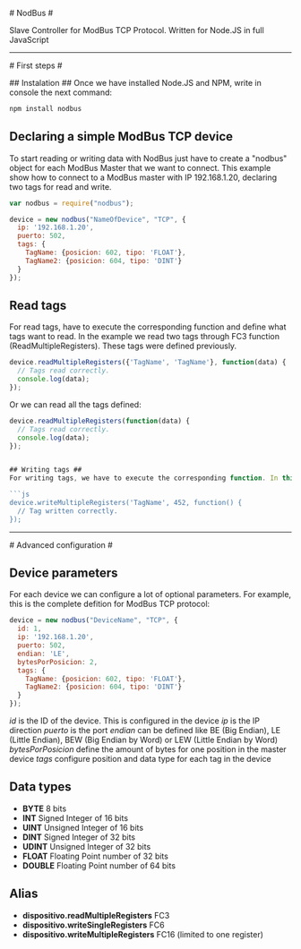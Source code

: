 # NodBus #

Slave Controller for ModBus TCP Protocol. Written for Node.JS in full JavaScript

---------------------


# First steps #

## Instalation ##
Once we have installed Node.JS and NPM, write in console the next command:

```bash
npm install nodbus
```



## Declaring a simple ModBus TCP device ##
To start reading or writing data with NodBus just have to create a "nodbus" object for each ModBus Master that we want to connect. This example show how to connect to a ModBus master with IP 192.168.1.20, declaring two tags for read and write.

```js
var nodbus = require("nodbus");

device = new nodbus("NameOfDevice", "TCP", {
  ip: '192.168.1.20',
  puerto: 502,
  tags: {
    TagName: {posicion: 602, tipo: 'FLOAT'},
    TagName2: {posicion: 604, tipo: 'DINT'}
  }
});
```

## Read tags ##
For read tags, have to execute the corresponding function and define what tags want to read. In the example we read two tags through FC3 function (ReadMultipleRegisters). These tags were defined previously.

```js
device.readMultipleRegisters({'TagName', 'TagName'}, function(data) {
  // Tags read correctly.
  console.log(data);
});
```

Or we can read all the tags defined:
```js
device.readMultipleRegisters(function(data) {
  // Tags read correctly.
  console.log(data);
});


## Writing tags ##
For writing tags, we have to execute the corresponding function. In this example, we use the function FC16 (WriteMultipleRegister) to write 452 in "TagName" tag.

```js
device.writeMultipleRegisters('TagName', 452, function() {
  // Tag written correctly.
});
```

---------------------

# Advanced configuration #

## Device parameters ##
For each device we can configure a lot of optional parameters. For example, this is the complete defition for ModBus TCP protocol:

```js
device = new nodbus("DeviceName", "TCP", {
  id: 1,
  ip: '192.168.1.20',
  puerto: 502,
  endian: 'LE',
  bytesPorPosicion: 2,
  tags: {
    TagName: {posicion: 602, tipo: 'FLOAT'},
    TagName2: {posicion: 604, tipo: 'DINT'}
  }
});
```

*id* is the ID of the device. This is configured in the device 
*ip* is the IP direction 
*puerto* is the port
*endian* can be defined like BE (Big Endian), LE (Little Endian), BEW (Big Endian by Word) or LEW (Little Endian by Word)  
*bytesPorPosicion* define the amount of bytes for one position in the master device
*tags* configure position and data type for each tag in the device

## Data types ##
- **BYTE** 8 bits
- **INT** Signed Integer of 16 bits
- **UINT** Unsigned Integer of 16 bits
- **DINT** Signed Integer of 32 bits
- **UDINT** Unsigned Integer of 32 bits
- **FLOAT** Floating Point number of 32 bits
- **DOUBLE** Floating Point number of 64 bits

## Alias ##
- **dispositivo.readMultipleRegisters** FC3
- **dispositivo.writeSingleRegisters** FC6
- **dispositivo.writeMultipleRegisters** FC16 (limited to one register)